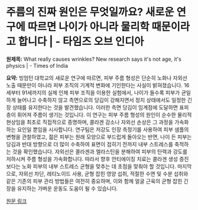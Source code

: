 # 주름의 진짜 원인은 무엇일까요? 새로운 연구에 따르면 나이가 아니라 물리학 때문이라고 합니다 | - 타임즈 오브 인디아

**원제목:** What really causes wrinkles? New research says it's not age, it's physics | - Times of India

**요약:** 빙엄턴 대학교의 새로운 연구에 따르면, 피부 주름 형성은 단순히 노화나 자외선 노출 때문만이 아니라 피부 조직의 기계적 변화에 기인한다는 사실이 밝혀졌습니다.  16세부터 91세까지의 실제 인체 피부 조직을 이용한 실험에서, 나이가 들수록 피부가 균일하게 늘어나고 수축하지 않고 측면으로의 당김이 강해지면서 정지 상태에서도 일정한 긴장 상태를 유지한다는 것을 발견했습니다. 이러한 측면 당김이 임계점에 도달하면 표피층이 휘어져 주름이 생기는 것입니다.  이 연구는  피부 주름 형성의 원인이 순수한 물리적 현상임을 최초로 직접적으로 증명하며, 콜라겐 감소나 자외선 손상은 그 과정을 가속화하는 요인일 뿐임을 시사합니다.  연구팀은 저강도 인장 측정기를 사용하여 피부 샘플의 변형을 관찰하였고, 젊은 피부는 원래 모양으로 부드럽게 돌아오는 반면, 나이 든 피부는 당김과 반대 방향으로 더 많이 수축하여 표면이 접히기 전까지 내부 스트레스를 축적하는 것을 확인했습니다. 자외선은 콜라겐과 엘라스틴을 분해하여 피부의 탄력과 강도를 저하시켜 주름 형성을 가속화합니다.  따라서 향후 안티에이징 치료는 콜라겐 생성 증진보다는 노화 피부의 내부 스트레스 균형을 맞추는 데 초점을 맞춰야 할 것입니다.  마지막으로,  자외선 차단, 레티노이드 사용, 균형 잡힌 영양 섭취,  적절한 수면 및 수분 섭취와 같은 기존의 피부 관리 방법들은 여전히 중요하며, 이와 함께 얼굴 근육의 균형 잡힌 긴장을 유지하는 가벼운 운동도 도움이 될 수 있습니다.

[원문 링크](https://timesofindia.indiatimes.com/life-style/beauty/what-really-causes-wrinkles-new-research-says-its-not-age-its-physics/articleshow/122912554.cms)
